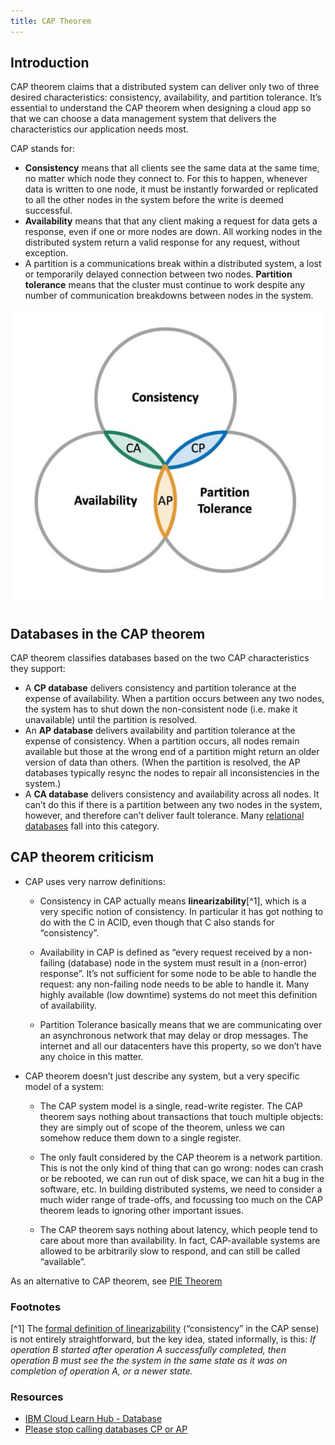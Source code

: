 ```yaml
---
title: CAP Theorem
---
```


## Introduction

CAP theorem claims that a distributed system can deliver only two of three desired characteristics: consistency, availability, and partition tolerance. It’s essential to understand the CAP theorem when designing a cloud app so that we can choose a data management system that delivers the characteristics our application needs most.

CAP stands for:

- **Consistency** means that all clients see the same data at the same time, no matter which node they connect to. For this to happen, whenever data is written to one node, it must be instantly forwarded or replicated to all the other nodes in the system before the write is deemed successful.
- **Availability** means that that any client making a request for data gets a response, even if one or more nodes are down. All working nodes in the distributed system return a valid response for any request, without exception.
- A partition is a communications break within a distributed system, a lost or temporarily delayed connection between two nodes. **Partition tolerance** means that the cluster must continue to work despite any number of communication breakdowns between nodes in the system.

<div class="text--center">

![CAP theorem diagram](./cap-theorem-diagram.jpg "A distributed system can deliver only two of three desired characteristics")

</div>

## Databases in the CAP theorem

CAP theorem classifies databases based on the two CAP characteristics they support:

- A **CP database** delivers consistency and partition tolerance at the expense of availability. When a partition occurs between any two nodes, the system has to shut down the non-consistent node (i.e. make it unavailable) until the partition is resolved.
- An **AP database** delivers availability and partition tolerance at the expense of consistency. When a partition occurs, all nodes remain available but those at the wrong end of a partition might return an older version of data than others. (When the partition is resolved, the AP databases typically resync the nodes to repair all inconsistencies in the system.)
- A **CA database** delivers consistency and availability across all nodes. It can’t do this if there is a partition between any two nodes in the system, however, and therefore can’t deliver fault tolerance. Many [relational databases](../Relational-databases) fall into this category.

## CAP theorem criticism

- CAP uses very narrow definitions:

  - Consistency in CAP actually means **linearizability**[^1], which is a very specific notion of consistency. In particular it has got nothing to do with the C in ACID, even though that C also stands for “consistency”.

  - Availability in CAP is defined as “every request received by a non-failing (database) node in the system must result in a (non-error) response”. It’s not sufficient for some node to be able to handle the request: any non-failing node needs to be able to handle it. Many highly available (low downtime) systems do not meet this definition of availability.

  - Partition Tolerance basically means that we are communicating over an asynchronous network that may delay or drop messages. The internet and all our datacenters have this property, so we don’t have any choice in this matter.

- CAP theorem doesn’t just describe any system, but a very specific model of a system:

  - The CAP system model is a single, read-write register. The CAP theorem says nothing about transactions that touch multiple objects: they are simply out of scope of the theorem, unless we can somehow reduce them down to a single register.

  - The only fault considered by the CAP theorem is a network partition. This is not the only kind of thing that can go wrong: nodes can crash or be rebooted, we can run out of disk space, we can hit a bug in the software, etc. In building distributed systems, we need to consider a much wider range of trade-offs, and focussing too much on the CAP theorem leads to ignoring other important issues.

  - The CAP theorem says nothing about latency, which people tend to care about more than availability. In fact, CAP-available systems are allowed to be arbitrarily slow to respond, and can still be called “available”.

As an alternative to CAP theorem, see [PIE Theorem](./PIE-Theorem)

### Footnotes

[^1] The [formal definition of linearizability](http://cs.brown.edu/~mph/HerlihyW90/p463-herlihy.pdf) (“consistency” in the CAP sense) is not entirely straightforward, but the key idea, stated informally, is this: _If operation B started after operation A successfully completed, then operation B must see the the system in the same state as it was on completion of operation A, or a newer state._

### Resources

- [IBM Cloud Learn Hub - Database](https://www.ibm.com/cloud/learn/database)
- [Please stop calling databases CP or AP](https://martin.kleppmann.com/2015/05/11/please-stop-calling-databases-cp-or-ap.html)
